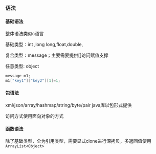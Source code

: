 ### 语法

#### 基础语法

整体语法类似c语言

基础类型：int ,long long,float,double,

复合类型：message；主要需要提供[]访问赋值支撑

任意类型:   object

~~~go
message m1;
m1["key1"]["key2"][1]=1;
~~~

#### 包语法

xml/json/array/hashmap/string/byte/pair java库以包形式提供

访问方式使用面向对象的方式

#### 函数语法

除了基础类型，全为引用类型，需要显式clone进行深拷贝，多返回值使用 `ArrayList<Object>`